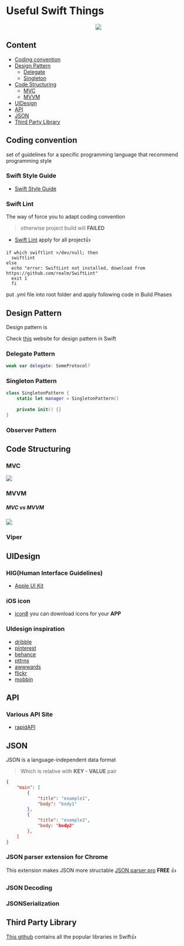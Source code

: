 # Useful Swift Things

<div align="center">
    <img src="https://github.com/jphong1111/Useful_Swift/blob/main/Images/swift.jpeg">
</div>


## Content
- [Coding convention](#Coding-convention)
- [Design Pattern](#Design-Pattern)
    - [Delegate](#Delegate)
    - [Singleton](#Singleton)
- [Code Structuring](#Code-Structuring)
    - [MVC](#MVC)
    - [MVVM](#MVVM)
- [UIDesign](#UIDesign)
- [API](#API)	
- [JSON](#JSON)
- [Third Party Library](#Third-Party-Library)



## Coding convention
set of guidelines for a specific programming language that recommend programming style

### Swift Style Guide

- [Swift Style Guide](https://github.com/linkedin/swift-style-guide)

### Swift Lint
The way of force you to adapt coding convention 
>otherwise project build will **FAILED**
- [Swift Lint](https://github.com/realm/SwiftLint) apply for all project:+1:
```script
if which swiftlint >/dev/null; then
  swiftlint
else
  echo "error: SwiftLint not installed, download from https://github.com/realm/SwiftLint"
  exit 1
  fi
```
put .yml file into root folder and apply following code in Build Phases

## Design Pattern
Design pattern is

Check [this](https://refactoring.guru/design-patterns/swift) website for design pattern in Swift

### Delegate Pattern

```swift
weak var delegate: SomeProtocol?
```

### Singleton Pattern


```swift
class SingletonPattern {
    static let manager = SingletonPattern()
    
    private init() {}
}
```

### Observer Pattern


## Code Structuring

### MVC

<img src="https://github.com/jphong1111/Useful_Swift/blob/main/Images/MVCModel.png">

### MVVM

##### MVC vs MVVM

<img src="https://github.com/jphong1111/Useful_Swift/blob/main/Images/MVVMvsMVC.png">

### Viper

## UIDesign

### HIG(Human Interface Guidelines)
- [Apple UI Kit](https://developer.apple.com/documentation/uikit)

### iOS icon 

- [icon8](https://icons8.com/) you can download icons for your **APP**

### UIdesign inspiration

- [dribble](https://dribbble.com/)
- [pinterest](https://pinterest.com/)
- [behance](https://www.behance.net/)
- [pttrns](https://pttrns.com/)
- [awwwards](https://www.awwwards.com/)
- [flickr](http://www.flickr.com/)
- [mobbin](https://mobbin.design/)



## API

### Various API Site
- [rapidAPI](https://www.rapidapi.com)

## JSON
JSON is a language-independent data format
> Which is relative with **KEY - VALUE** pair
```json
{
    "main": [
        {
            "title": "example1",
            "body": "body1"
        },
        {
            "title": "example2",
            "body: "body2"
        },
    ]
}
```
### JSON parser extension for Chrome
This extension makes JSON more structable
[JSON parser pro](https://chrome.google.com/webstore/detail/json-viewer-pro/eifflpmocdbdmepbjaopkkhbfmdgijcc) **FREE** :+1:

### JSON Decoding

### JSONSerialization


## Third Party Library
[This github](https://github.com/vsouza/awesome-ios) contains all the popular libraries in Swift:+1:

